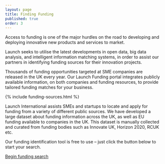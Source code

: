 ```yaml
---
layout: page
title: Finding Funding
published: true
order: 3
---
```



Access to funding is one of the major hurdles on the road to developing and deploying innovative new products and services to market.

Launch seeks to utilise the latest developments in open data, big data analysis, and intelligent information matching systems, in order to assist our partners in identifying funding sources for their innovation projects.

Thousands of funding opportunities targeted at SME companies are released in the UK every year. Our Launch Funding portal integrates publicly available information, on both companies and funding resources, to provide tailored funding matches for your business.

{% include funding-sources.html %}

Launch International assists SMEs and startups to locate and apply for funding from a variety of different public sources. We have developed a large dataset about funding information across the UK, as well as EU funding available to companies in the UK. This dataset is manually collected and curated from funding bodies such as Innovate UK, Horizon 2020, RCUK etc.

Our funding identification tool is free to use – just click the button below to start your search.


<a class="btn" href="https://launchinternationalpoly.mybluemix.net/search">Begin funding search <i class="fa fa-external-link" aria-hidden="true"></i></a>

